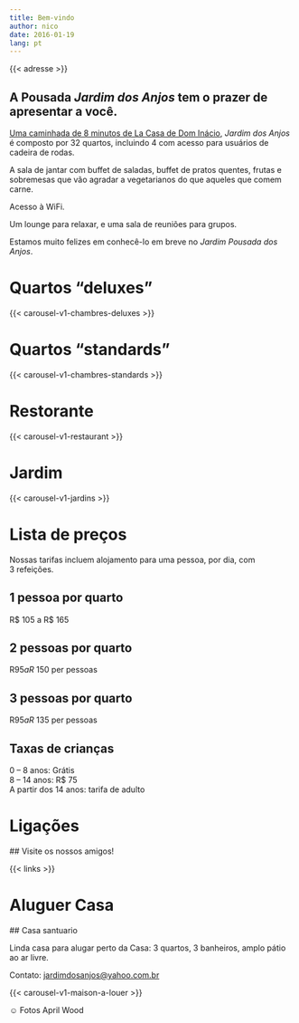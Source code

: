 ```yaml
---
title: Bem-vindo
author: nico
date: 2016-01-19
lang: pt
---
```


{{< adresse >}}

## A Pousada <i>Jardim dos Anjos</i> tem o prazer de apresentar a você.

<a href="http://goo.gl/maps/i1L2U"><span class="domInacio">Uma caminhada de 8 minutos de La Casa de Dom Inácio</span></a>, <i>Jardim dos Anjos</i> é composto por 32 quartos, incluindo 4 com acesso para usuários de cadeira de rodas.

A sala de jantar com buffet de saladas, buffet de pratos quentes, frutas e sobremesas que vão agradar a vegetarianos do que aqueles que comem carne.

Acesso à WiFi.

Um lounge para relaxar, e uma sala de reuniões para grupos.

Estamos muito felizes em conhecê-lo em breve no <i>Jardim Pousada dos Anjos</i>.

<h1 id="photos_chambres_deluxes">Quartos “deluxes”</h1>
{{< carousel-v1-chambres-deluxes >}}

<h1 id="photos_chambres_standards">Quartos “standards”</h1>
{{< carousel-v1-chambres-standards >}}

<h1 id="photos_coin-repas">Restorante</h1>
{{< carousel-v1-restaurant >}}

<h1 id="photos_jardins">Jardim</h1>
{{< carousel-v1-jardins >}}

<div style="display: none;">
<h1 id="photos">Fotos</h1>
[metaslider id=92]
*Fotos: Pasha Antonov: <a href="http://www.pavelantonov.com">www.pavelantonov.com</a>
</div>

# Lista de preços

Nossas tarifas incluem alojamento para uma pessoa, por dia, com 3 refeições.

## 1 pessoa por quarto
R$ 105 a R$ 165

## 2 pessoas por quarto
R$ 95 a R$ 150 per pessoas

## 3 pessoas por quarto
R$ 95 a R$ 135 per pessoas

## Taxas de crianças
0 – 8 anos: Grátis<br />
8 – 14 anos: R$ 75<br />
A partir dos 14 anos: tarifa de adulto

<!--
<h1 id="testimony">Depoismentos</h1>
-->
<!-- Vide -->

<h1 id="links">Ligações</h1>
## Visite os nossos amigos!

{{< links >}}

<h1 id="house_to_rent">Aluguer Casa</h1>
## Casa santuario

Linda casa para alugar perto da Casa: 3 quartos, 3 banheiros, amplo pátio ao ar livre.

Contato: <a href="mailto:jardimdosanjos@yahoo.com.br">jardimdosanjos@yahoo.com.br</a>

{{< carousel-v1-maison-a-louer >}}

☺ Fotos April Wood
